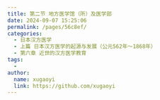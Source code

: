 ```yaml
---
title: 第二节 地方医学馆（所）及医学部
date: 2024-09-07 15:25:06
permalink: /pages/56c8ef/
categories:
  - 日本汉方医学
  - 上篇 日本汉方医学的起源与发展（公元562年～1868年）
  - 第六章 近世的汉方医学教育
tags:
  - 
author: 
  name: xugaoyi
  link: https://github.com/xugaoyi
---
```

